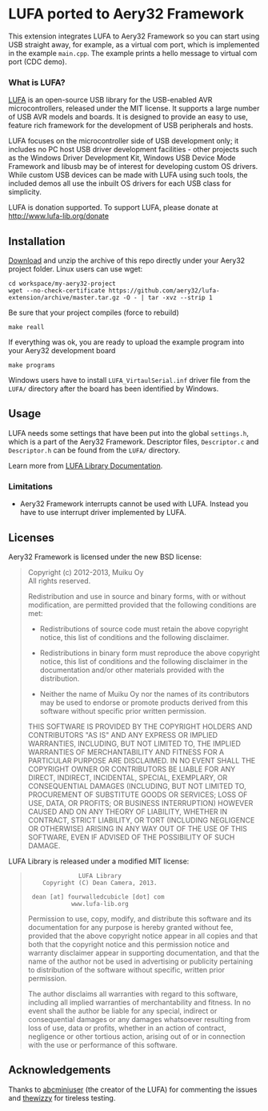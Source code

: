 # LUFA ported to Aery32 Framework

This extension integrates LUFA to Aery32 Framework so you can start using USB
straight away, for example, as a virtual com port, which is implemented in
the example `main.cpp`. The example prints a hello message to virtual com
port (CDC demo).

### What is LUFA?

[LUFA](https://github.com/abcminiuser/lufa) is an open-source USB
library for the USB-enabled AVR microcontrollers, released under the MIT
license. It supports a large number of USB AVR models and boards. It is
designed to provide an easy to use, feature rich framework for the development
of USB peripherals and hosts.

LUFA focuses on the microcontroller side of USB development only; it includes
no PC host USB driver development facilities - other projects such as the
Windows Driver Development Kit, Windows USB Device Mode Framework and libusb
may be of interest for developing custom OS drivers. While custom USB devices
can be made with LUFA using such tools, the included demos all use the inbuilt
OS drivers for each USB class for simplicity.

LUFA is donation supported. To support LUFA, please donate at
http://www.lufa-lib.org/donate

## Installation

[Download](https://github.com/aery32/lufa-extension/archive/master.zip) and
unzip the archive of this repo directly under your Aery32 project folder.
Linux users can use wget:

```
cd workspace/my-aery32-project
wget --no-check-certificate https://github.com/aery32/lufa-extension/archive/master.tar.gz -O - | tar -xvz --strip 1
```

Be sure that your project compiles (force to rebuild)

```
make reall
```

If everything was ok, you are ready to upload the example program into
your Aery32 development board

```
make programs
```

Windows users have to install `LUFA_VirtaulSerial.inf` driver file from
the `LUFA/` directory after the board has been identified by Windows.

## Usage

LUFA needs some settings that have been put into the global `settings.h`,
which is a part of the Aery32 Framework. Descriptor files, `Descriptor.c` and
`Descriptor.h` can be found from the `LUFA/` directory.

Learn more from [LUFA Library Documentation](http://www.fourwalledcubicle.com/files/LUFA/Doc/130303/html/).

### Limitations

- Aery32 Framework interrupts cannot be used with LUFA. Instead you have to
  use interrupt driver implemented by LUFA.

## Licenses

Aery32 Framework is licensed under the new BSD license:

> Copyright (c) 2012-2013, Muiku Oy  
> All rights reserved.
>
> Redistribution and use in source and binary forms, with or without modification,
> are permitted provided that the following conditions are met:
>
>    * Redistributions of source code must retain the above copyright notice,
>      this list of conditions and the following disclaimer.
>
>    * Redistributions in binary form must reproduce the above copyright notice,
>      this list of conditions and the following disclaimer in the documentation
>      and/or other materials provided with the distribution.
>
>    * Neither the name of Muiku Oy nor the names of its contributors may be
>      used to endorse or promote products derived from this software without
>      specific prior written permission.
>
> THIS SOFTWARE IS PROVIDED BY THE COPYRIGHT HOLDERS AND CONTRIBUTORS "AS IS" AND
> ANY EXPRESS OR IMPLIED WARRANTIES, INCLUDING, BUT NOT LIMITED TO, THE IMPLIED
> WARRANTIES OF MERCHANTABILITY AND FITNESS FOR A PARTICULAR PURPOSE ARE
> DISCLAIMED. IN NO EVENT SHALL THE COPYRIGHT OWNER OR CONTRIBUTORS BE LIABLE FOR
> ANY DIRECT, INDIRECT, INCIDENTAL, SPECIAL, EXEMPLARY, OR CONSEQUENTIAL DAMAGES
> (INCLUDING, BUT NOT LIMITED TO, PROCUREMENT OF SUBSTITUTE GOODS OR SERVICES;
> LOSS OF USE, DATA, OR PROFITS; OR BUSINESS INTERRUPTION) HOWEVER CAUSED AND ON
> ANY THEORY OF LIABILITY, WHETHER IN CONTRACT, STRICT LIABILITY, OR TORT
> (INCLUDING NEGLIGENCE OR OTHERWISE) ARISING IN ANY WAY OUT OF THE USE OF THIS
> SOFTWARE, EVEN IF ADVISED OF THE POSSIBILITY OF SUCH DAMAGE.


LUFA Library is released under a modified MIT license:

>                   LUFA Library
>         Copyright (C) Dean Camera, 2013.
> 
>      dean [at] fourwalledcubicle [dot] com
>                 www.lufa-lib.org
> 
> 
> Permission to use, copy, modify, and distribute this software
> and its documentation for any purpose is hereby granted without
> fee, provided that the above copyright notice appear in all
> copies and that both that the copyright notice and this
> permission notice and warranty disclaimer appear in supporting
> documentation, and that the name of the author not be used in
> advertising or publicity pertaining to distribution of the
> software without specific, written prior permission.
> 
> The author disclaims all warranties with regard to this
> software, including all implied warranties of merchantability
> and fitness.  In no event shall the author be liable for any
> special, indirect or consequential damages or any damages
> whatsoever resulting from loss of use, data or profits, whether
> in an action of contract, negligence or other tortious action,
> arising out of or in connection with the use or performance of
> this software.

## Acknowledgements

Thanks to [abcminiuser](https://github.com/abcminiuser)
(the creator of the LUFA) for commenting the issues and
[thewizzy](https://github.com/thewizzy) for tireless testing.
